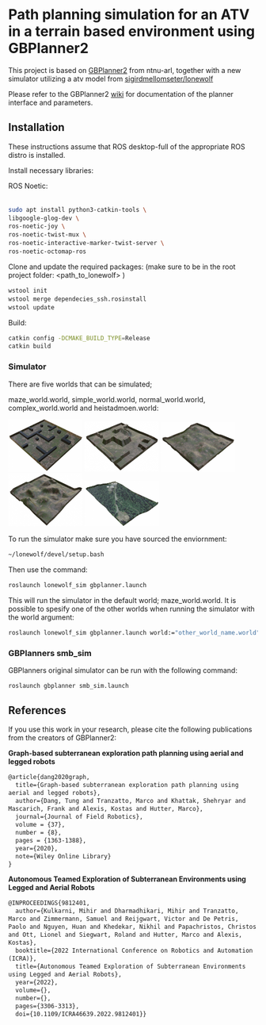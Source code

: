 # Path planning simulation for an ATV in a terrain based environment using GBPlanner2

This project is based on [GBPlanner2](https://github.com/ntnu-arl/gbplanner_ros) from ntnu-arl, together with a 
new simulator utilizing a atv model from [sigirdmellomseter/lonewolf](https://github.com/sigridmellemseter/lonewolf)

Please refer to the GBPlanner2 [wiki](https://github.com/ntnu-arl/gbplanner_ros/wiki) for documentation of the planner interface and parameters.

## Installation
These instructions assume that ROS desktop-full of the appropriate ROS distro is installed.

Install necessary libraries:

ROS Noetic:
```bash

sudo apt install python3-catkin-tools \
libgoogle-glog-dev \
ros-noetic-joy \
ros-noetic-twist-mux \
ros-noetic-interactive-marker-twist-server \
ros-noetic-octomap-ros
```

Clone and update the required packages:
(make sure to be in the root project folder: <path_to_lonewolf> )
```bash
wstool init
wstool merge dependecies_ssh.rosinstall
wstool update
```

Build:
```bash
catkin config -DCMAKE_BUILD_TYPE=Release
catkin build
```

### Simulator

There are five worlds that can be simulated; 

maze_world.world, simple_world.world, normal_world.world, complex_world.world and heistadmoen.world:

<p float="left">
  <img src="images/maze_world.png" alt= “maze_world.world” title= “maze_world.world” width="150" />
  <img src="images/simple_world.png" alt= “simple_world.world” title= “simple_world.world” width="150" />
  <img src="images/normal_world.png" alt= “normal_world.world” title= “normal_world.world” width="150" />
  <img src="images/complex_world.png" alt= “complex_world.world” title= “complex_world.world” width="150" />
  <img src="images/heistdamoen_testroute.png" alt= “heistadmoen.world” title= “heistadmoen.world” width="150"/>
</p>


To run the simulator make sure you have sourced the enviornment:
```bash
~/lonewolf/devel/setup.bash

```
Then use the command:

```bash
roslaunch lonewolf_sim gbplanner.launch
```
This will run the simulator in the default world; maze_world.world. It is possible to spesify one of the other worlds when running the simulator with the world argument:

```bash
roslaunch lonewolf_sim gbplanner.launch world:="other_world_name.world"
```

### GBPlanners smb_sim
GBPlanners original simulator can be run with the following command:
```
roslaunch gbplanner smb_sim.launch

```


## References

If you use this work in your research, please cite the following publications from the creators of GBPlanner2:

**Graph-based subterranean exploration path planning using aerial and legged robots**
```
@article{dang2020graph,
  title={Graph-based subterranean exploration path planning using aerial and legged robots},
  author={Dang, Tung and Tranzatto, Marco and Khattak, Shehryar and Mascarich, Frank and Alexis, Kostas and Hutter, Marco},
  journal={Journal of Field Robotics},
  volume = {37},
  number = {8},
  pages = {1363-1388},  
  year={2020},
  note={Wiley Online Library}
}
```
**Autonomous Teamed Exploration of Subterranean Environments using Legged and Aerial Robots**
```
@INPROCEEDINGS{9812401,
  author={Kulkarni, Mihir and Dharmadhikari, Mihir and Tranzatto, Marco and Zimmermann, Samuel and Reijgwart, Victor and De Petris, Paolo and Nguyen, Huan and Khedekar, Nikhil and Papachristos, Christos and Ott, Lionel and Siegwart, Roland and Hutter, Marco and Alexis, Kostas},
  booktitle={2022 International Conference on Robotics and Automation (ICRA)}, 
  title={Autonomous Teamed Exploration of Subterranean Environments using Legged and Aerial Robots}, 
  year={2022},
  volume={},
  number={},
  pages={3306-3313},
  doi={10.1109/ICRA46639.2022.9812401}}
```
